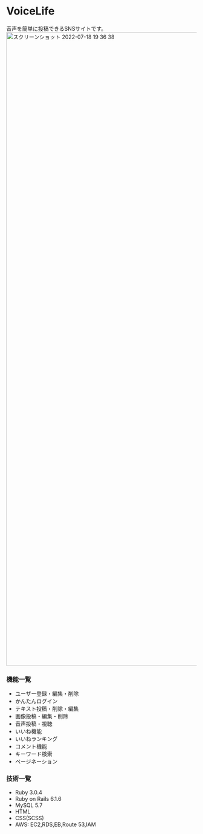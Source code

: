 # VoiceLife

音声を簡単に投稿できるSNSサイトです。
<img width="1680" alt="スクリーンショット 2022-07-18 19 36 38" src="https://user-images.githubusercontent.com/97382295/179966494-aaec1ab8-67f8-48b7-be25-f4fb93698df1.png">

### 機能一覧
- ユーザー登録・編集・削除
- かんたんログイン
- テキスト投稿・削除・編集
- 画像投稿・編集・削除
- 音声投稿・視聴
- いいね機能
- いいねランキング
- コメント機能
- キーワード検索
- ページネーション

### 技術一覧
- Ruby 3.0.4
- Ruby on Rails 6.1.6
- MySQL 5.7
- HTML
- CSS(SCSS)
- AWS: EC2,RDS,EB,Route 53,IAM
